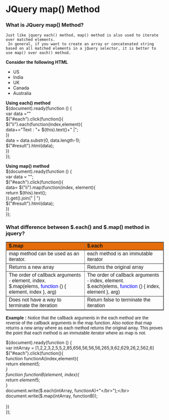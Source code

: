 # JQuery map() Method 
### What is JQuery map() Method?
`Just like jquery each() method, map() method is also used to iterate over matched elements. `</br>
`
In general, if you want to create an array or concatenated string based on all matched elements in a jQuery selector, it is better to use map() over each() method.`</br>

**Consider the following HTML**
<ul>
    <li>US</li>
    <li>India</li>
    <li>UK</li>
    <li>Canada</li>
    <li>Australia</li>
</ul>

**Using each() method**</br>
$(document).ready(function () {</br>
var data =""</br>
     $("#each").click(function(){</br>
                $("li").each(function(index,element){</br>
                    data+="Text : "+ $(this).text()+" |";</br>
                })</br>
                data = data.substr(0, data.length-1);</br>
                $("#result").html(data);</br>
            })</br>
});</br>

**Using map() method**</br>
$(document).ready(function () {</br>
     var data = "";</br>
            $("#each").click(function(){</br>
               data= $("li").map(function(index, element){</br>
                    return $(this).text();</br>
                }).get().join(" | ")</br>
                 $("#result").html(data);</br>
            })</br>
});</br>

### What difference between $.each() and $.map() method in jquery?
<table border="1" style="border-collapse: collapse;">
<tbody>
<tr>
<td style="background-color: #e46c0a;"><span style="font-family: Arial, Helvetica, sans-serif;"><b>$.map
</b></span></td>
<td style="background-color: #e46c0a;"><span style="font-family: Arial, Helvetica, sans-serif;"><b>$.each
</b></span></td>
</tr>
<tr>
<td><span style="font-family: Arial, Helvetica, sans-serif;">map method can be used as an iterator.
</span></td>
<td><span style="font-family: Arial, Helvetica, sans-serif;">each method is an immutable iterator
</span></td>
</tr>
<tr>
<td><span style="font-family: Arial, Helvetica, sans-serif;">Returns a new array
</span></td>
<td><span style="font-family: Arial, Helvetica, sans-serif;">Returns the original array
</span></td>
</tr>
<tr>
<td><span style="font-family: Arial, Helvetica, sans-serif;">The order of callback arguments - element, index.</span><br>
<span style="font-family: Arial, Helvetica, sans-serif;">$.map(elems, <span style="color: blue;">function </span>() { element, index }, arg)
</span></td>
<td><span style="font-family: Arial, Helvetica, sans-serif;">The order of callback arguments - index, element.</span><br>
<span style="font-family: Arial, Helvetica, sans-serif;">$.each(elems, <span style="color: blue;">function </span>() { index, element }, arg)
</span></td>
</tr>
<tr>
<td><span style="font-family: Arial, Helvetica, sans-serif;">Does not have a way to terminate the iteration
</span></td>
<td><span style="font-family: Arial, Helvetica, sans-serif;">Return false to terminate the iteration
</span></td>
</tr>
</tbody></table>
<span style="font-family: Arial, Helvetica, sans-serif;"><b>Example :</b> Notice that the callback arguments in the each method are the reverse of the callback arguments in the map function. Also notice that map returns a new array where as each method returns the original array. This proves the point that each method is an immutable iterator where as map is not.</span></br>

$(document).ready(function () {</br>
 var intArray = [1,2,2,3,2,5,5,2,85,656,56,56,56,265,9,62,629,26,2,562,6]</br>
            $("#each").click(function(){</br>
                function functionA(index,element){</br>
                    return element*5;</br>
                }</br>
                function functionB(element, index){</br>
                    return element*5;</br>
                }</br>
                document.write($.each(intArray, functionA)+"</br>");</br>
                document.write($.map(intArray, functionB));  </br>             
            })</br>
});</br>

